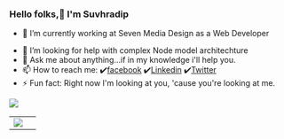 ### Hello folks,👋 I'm Suvhradip

<!--
- 🔭 I’m currently working on ... -->
- 🌱 I’m currently working at Seven Media Design as a Web Developer
<!-- - 👯 I’m looking to collaborate on ... -->
- 🤔 I’m looking for help with complex Node model architechture
- 💬 Ask me about anything...if in my knowledge i'll help you.
- 📫 How to reach me: ✔️[facebook](https://www.facebook.com/suvhradip.ghosh.5/) ✔️[Linkedin](https://in.linkedin.com/in/suvhradipghosh) ✔️[Twitter](https://twitter.com/imsuvhro)
- ⚡ Fun fact: Right now I'm looking at you, 'cause you're looking at me. 

<img src= "https://github-readme-stats.vercel.app/api?username=iamsuvhro&&show_icons=true&title_color=578212&icon_color=60950d&text_color=225b2d&bg_color=a2de96">

<table>
    <tr>
        <td>
<a href="https://github.com/iamsuvhro">
  <img align="center" src="https://github-readme-stats.vercel.app/api/top-langs/?username=iamsuvhro&count_private=true&theme=dark&show_icons=true&hide_langs_below=1" />
          </td>
        <td rowspan=2>
</table>
